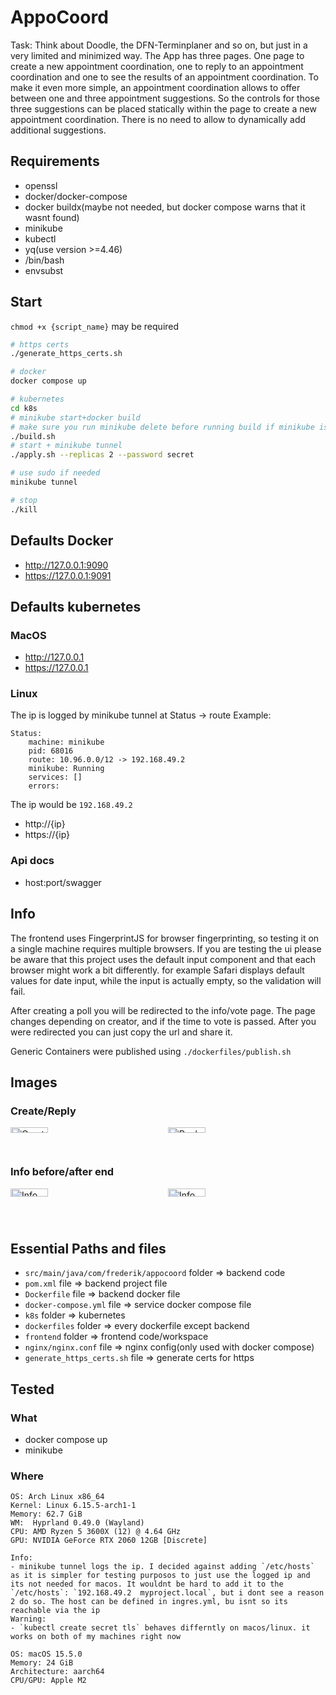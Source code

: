 # AppoCoord

Task:
Think about Doodle, the DFN-Terminplaner and so on, but just in a very limited and minimized
way. The App has three pages. One page to create a new appointment coordination, one to reply to
an appointment coordination and one to see the results of an appointment coordination.
To make it even more simple, an appointment coordination allows to offer between one and three
appointment suggestions. So the controls for those three suggestions can be placed statically within
the page to create a new appointment coordination. There is no need to allow to dynamically add
additional suggestions.

## Requirements
- openssl
- docker/docker-compose
- docker buildx(maybe not needed, but docker compose warns that it wasnt found)
- minikube
- kubectl
- yq(use version >=4.46)
- /bin/bash
- envsubst

## Start
`chmod +x {script_name}` may be required
```sh
# https certs
./generate_https_certs.sh

# docker
docker compose up

# kubernetes
cd k8s
# minikube start+docker build
# make sure you run minikube delete before running build if minikube is still running
./build.sh
# start + minikube tunnel
./apply.sh --replicas 2 --password secret

# use sudo if needed
minikube tunnel

# stop
./kill
```


## Defaults Docker
- http://127.0.0.1:9090
- https://127.0.0.1:9091

## Defaults kubernetes
### MacOS
- http://127.0.0.1
- https://127.0.0.1

### Linux
The ip is logged by minikube tunnel at Status -> route
Example:
```
Status:
	machine: minikube
	pid: 68016
	route: 10.96.0.0/12 -> 192.168.49.2
	minikube: Running
	services: []
    errors:
```

The ip would be `192.168.49.2`

- http://{ip}
- https://{ip}

### Api docs

- host:port/swagger

## Info

The frontend uses FingerprintJS for browser fingerprinting, so testing it on a single machine requires multiple
browsers. If you are testing the ui please be aware that this project uses the default input component and that each browser might work a bit differently. for example Safari displays default values for date input, while the input is actually empty, so the validation will fail.

After creating a poll you will be redirected to the info/vote page. The page changes depending on creator, and if the time to vote is passed. After you were redirected you can just copy the url and share it.

Generic Containers were published using `./dockerfiles/publish.sh`
## Images

### Create/Reply
<div style="display: grid; grid-template-columns: repeat(2, 1fr); gap: 0;">
  <img src="https://github.com/user-attachments/assets/2efddfdb-9592-4852-90ad-17a182f544e1" style="width: 49%;" alt="Create">
  <img src="https://github.com/user-attachments/assets/438655b6-6fcd-404d-8b5e-6432c62c37f5" style="width: 49%;" alt="Reply">
</div>

### Info before/after end
<div style="display: grid; grid-template-columns: repeat(2, 1fr); gap: 0;">
  <img src="https://github.com/user-attachments/assets/6df6df3f-18f8-46d0-b031-2962a3b76121" style="width: 49%;" alt="Info before end">
  <img src="https://github.com/user-attachments/assets/23c91f6c-47a7-44f3-86cd-9ae8b86dcb70" style="width: 49%;" alt="Info">
</div>


## Essential Paths and files
- `src/main/java/com/frederik/appocoord` folder => backend code
- `pom.xml` file => backend project file
- `Dockerfile` file => backend docker file
- `docker-compose.yml` file => service docker compose file
- `k8s` folder => kubernetes
- `dockerfiles` folder => every dockerfile except backend
- `frontend` folder => frontend code/workspace
- `nginx/nginx.conf` file => nginx config(only used with docker compose)
- `generate_https_certs.sh` file => generate certs for https

## Tested
### What
- docker compose up
- minikube 

### Where
```
OS: Arch Linux x86_64
Kernel: Linux 6.15.5-arch1-1
Memory: 62.7 GiB
WM:  Hyprland 0.49.0 (Wayland)
CPU: AMD Ryzen 5 3600X (12) @ 4.64 GHz
GPU: NVIDIA GeForce RTX 2060 12GB [Discrete]

Info:
- minikube tunnel logs the ip. I decided against adding `/etc/hosts` as it is simpler for testing purposos to just use the logged ip and its not needed for macos. It wouldnt be hard to add it to the `/etc/hosts`: `192.168.49.2  myproject.local`, but i dont see a reason 2 do so. The host can be defined in ingres.yml, bu isnt so its reachable via the ip
Warning:
- `kubectl create secret tls` behaves differntly on macos/linux. it works on both of my machines right now
```

```
OS: macOS 15.5.0
Memory: 24 GiB
Architecture: aarch64
CPU/GPU: Apple M2
```
